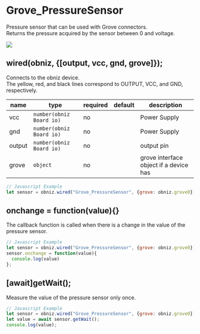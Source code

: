 # Grove_PressureSensor
Pressure sensor that can be used with Grove connectors.  
Returns the pressure acquired by the sensor between 0 and voltage.

![](image.jpg)

## wired(obniz, {[output, vcc, gnd, grove]});
Connects to the obniz device.  
The yellow, red, and black lines correspond to OUTPUT, VCC, and GND, respectively.

name | type | required | default | description
--- | --- | --- | --- | ---
vcc | `number(obniz Board io)` | no |  &nbsp; | Power Supply
gnd | `number(obniz Board io)` | no |  &nbsp; | Power Supply
output | `number(obniz Board io)` | no |  &nbsp; | output pin
grove | `object` | no | &nbsp;  | grove interface object if a device has

```javascript
// Javascript Example
let sensor = obniz.wired("Grove_PressureSensor", {grove: obniz.grove0});
```

## onchange = function(value){}
The callback function is called when there is a change in the value of the pressure sensor.

```javascript
// Javascript Example
let sensor = obniz.wired("Grove_PressureSensor", {grove: obniz.grove0});
sensor.onchange = function(value){
  console.log(value)
};
```

## [await]getWait();
Measure the value of the pressure sensor only once.

```javascript
// Javascript Example
let sensor = obniz.wired("Grove_PressureSensor", {grove: obniz.grove0});
let value = await sensor.getWait();
console.log(value);
```
